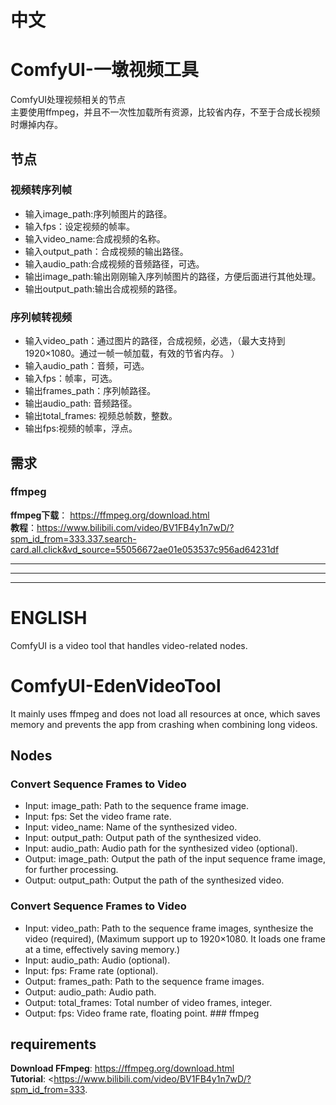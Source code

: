 # 中文
# ComfyUI-一墩视频工具
ComfyUI处理视频相关的节点  
主要使用ffmpeg，并且不一次性加载所有资源，比较省内存，不至于合成长视频时爆掉内存。

## 节点  
### 视频转序列帧
* 输入image_path:序列帧图片的路径。
* 输入fps：设定视频的帧率。
* 输入video_name:合成视频的名称。
* 输入output_path：合成视频的输出路径。
* 输入audio_path:合成视频的音频路径，可选。
* 输出image_path:输出刚刚输入序列帧图片的路径，方便后面进行其他处理。
* 输出output_path:输出合成视频的路径。
### 序列帧转视频 
* 输入video_path：通过图片的路径，合成视频，必选，（最大支持到1920×1080。通过一帧一帧加载，有效的节省内存。 ） 
* 输入audio_path：音频，可选。
* 输入fps：帧率，可选。  
* 输出frames_path：序列帧路径。
* 输出audio_path: 音频路径。
* 输出total_frames: 视频总帧数，整数。
* 输出fps:视频的帧率，浮点。
   
## 需求  
### ffmpeg
**ffmpeg下载**： https://ffmpeg.org/download.html    
**教程**：https://www.bilibili.com/video/BV1FB4y1n7wD/?spm_id_from=333.337.search-card.all.click&vd_source=55056672ae01e053537c956ad64231df

 ---
 ---
 ---
 
# ENGLISH
ComfyUI is a video tool that handles video-related nodes.
# ComfyUI-EdenVideoTool
It mainly uses ffmpeg and does not load all resources at once, which saves memory and prevents the app from crashing when combining long videos.
    
## Nodes
### Convert Sequence Frames to Video
* Input: image\_path: Path to the sequence frame image.
* Input: fps: Set the video frame rate.
* Input: video\_name: Name of the synthesized video.
* Input: output\_path: Output path of the synthesized video.
* Input: audio\_path: Audio path for the synthesized video (optional).
* Output: image\_path: Output the path of the input sequence frame image, for further processing.
* Output: output\_path: Output the path of the synthesized video.
### Convert Sequence Frames to Video
* Input: video\_path: Path to the sequence frame images, synthesize the video (required), (Maximum support up to 1920×1080. It loads one frame at a time, effectively saving memory.)
* Input: audio\_path: Audio (optional).
* Input: fps: Frame rate (optional).
* Output: frames\_path: Path to the sequence frame images.
* Output: audio\_path: Audio path.
* Output: total\_frames: Total number of video frames, integer.
* Output: fps: Video frame rate, floating point. ### ffmpeg
    
## requirements
**Download FFmpeg**: <https://ffmpeg.org/download.html>  
**Tutorial**: <https://www.bilibili.com/video/BV1FB4y1n7wD/?spm_id_from=333.
